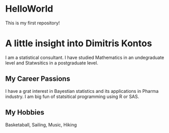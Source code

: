# HelloWorld
This is my first repository!

# A little insight into Dimitris Kontos
I am a statistical consultant. I have studied Mathematics in an undegraduate level and Statwsitics in a postgraduate level.

## My Career Passions
I have a grat interest in Bayestian statistics and its applications in Pharma industry. I am big fun of statsitical programming using R or SAS.

## My Hobbies
Basketaball, Sailing, Music, Hiking
